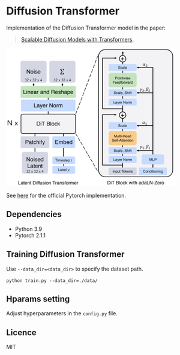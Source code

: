 # Diffusion Transformer
Implementation of the Diffusion Transformer model in the paper:

> [Scalable Diffusion Models with Transformers](https://arxiv.org/abs/2212.09748). 

<img src="./images/ldt.png" width="450px"></img>

See [here](https://github.com/facebookresearch/DiT) for the official Pytorch implementation.


## Dependencies
- Python 3.9
- Pytorch 2.1.1


## Training Diffusion Transformer
Use `--data_dir=<data_dir>` to specify the dataset path.
```
python train.py --data_dir=./data/
```

## Hparams setting
Adjust hyperparameters in the `config.py` file.


## Licence
MIT
